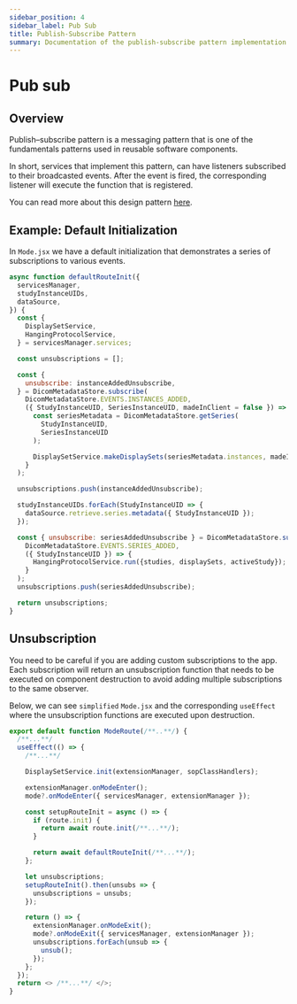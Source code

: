 ```yaml
---
sidebar_position: 4
sidebar_label: Pub Sub
title: Publish-Subscribe Pattern
summary: Documentation of the publish-subscribe pattern implementation in OHIF, which enables event-based communication between services, allowing components to subscribe to events and receive updates when they occur, reducing direct dependencies between modules.
---
```


# Pub sub

## Overview

Publish–subscribe pattern is a messaging pattern that is one of the fundamentals
patterns used in reusable software components.

In short, services that implement this pattern, can have listeners subscribed
to their broadcasted events. After the event is fired, the corresponding
listener will execute the function that is registered.

You can read more about this design pattern
[here](https://cloud.google.com/pubsub/docs/overview).

## Example: Default Initialization

In `Mode.jsx` we have a default initialization that demonstrates a series of
subscriptions to various events.

```js
async function defaultRouteInit({
  servicesManager,
  studyInstanceUIDs,
  dataSource,
}) {
  const {
    DisplaySetService,
    HangingProtocolService,
  } = servicesManager.services;

  const unsubscriptions = [];

  const {
    unsubscribe: instanceAddedUnsubscribe,
  } = DicomMetadataStore.subscribe(
    DicomMetadataStore.EVENTS.INSTANCES_ADDED,
    ({ StudyInstanceUID, SeriesInstanceUID, madeInClient = false }) => {
      const seriesMetadata = DicomMetadataStore.getSeries(
        StudyInstanceUID,
        SeriesInstanceUID
      );

      DisplaySetService.makeDisplaySets(seriesMetadata.instances, madeInClient);
    }
  );

  unsubscriptions.push(instanceAddedUnsubscribe);

  studyInstanceUIDs.forEach(StudyInstanceUID => {
    dataSource.retrieve.series.metadata({ StudyInstanceUID });
  });

  const { unsubscribe: seriesAddedUnsubscribe } = DicomMetadataStore.subscribe(
    DicomMetadataStore.EVENTS.SERIES_ADDED,
    ({ StudyInstanceUID }) => {
      HangingProtocolService.run({studies, displaySets, activeStudy});
    }
  );
  unsubscriptions.push(seriesAddedUnsubscribe);

  return unsubscriptions;
}
```

## Unsubscription

You need to be careful if you are adding custom subscriptions to the app. Each
subscription will return an unsubscription function that needs to be executed on
component destruction to avoid adding multiple subscriptions to the same
observer.

Below, we can see `simplified` `Mode.jsx` and the corresponding `useEffect`
where the unsubscription functions are executed upon destruction.

```js title="platform/app/src/routes/Mode/Mode.jsx"
export default function ModeRoute(/**..**/) {
  /**...**/
  useEffect(() => {
    /**...**/

    DisplaySetService.init(extensionManager, sopClassHandlers);

    extensionManager.onModeEnter();
    mode?.onModeEnter({ servicesManager, extensionManager });

    const setupRouteInit = async () => {
      if (route.init) {
        return await route.init(/**...**/);
      }

      return await defaultRouteInit(/**...**/);
    };

    let unsubscriptions;
    setupRouteInit().then(unsubs => {
      unsubscriptions = unsubs;
    });

    return () => {
      extensionManager.onModeExit();
      mode?.onModeExit({ servicesManager, extensionManager });
      unsubscriptions.forEach(unsub => {
        unsub();
      });
    };
  });
  return <> /**...**/ </>;
}
```
